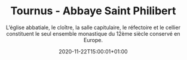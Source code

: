 ---
title: "Tournus - Abbaye Saint Philibert"
subtitle: "L’église abbatiale, le cloître, la salle capitulaire, le réfectoire et le cellier constituent le seul ensemble monastique du 12ème siècle conservé en Europe."
location: "Tournus"
km: "2km"
date: 2020-11-22T15:00:01+01:00
draft: false
---